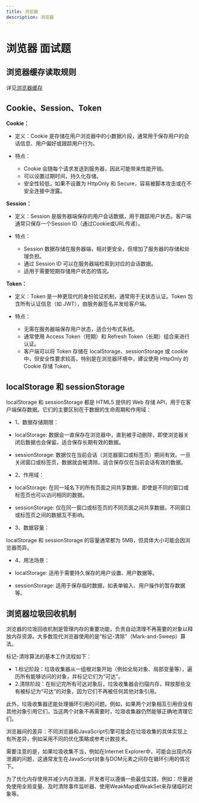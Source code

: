 ```yaml
---
title: 浏览器
description: 浏览器
---
```


# 浏览器 面试题

## 浏览器缓存读取规则

详见[浏览器缓存](../../summary-primary/browser/cache.md)

## Cookie、Session、Token

**Cookie：**

* 定义：Cookie 是存储在用户浏览器中的小数据片段，通常用于保存用户的会话信息、用户偏好或跟踪用户行为。

* 特点：
  * Cookie 会随每个请求发送到服务器，因此可能带来性能开销。
  * 可以设置过期时间，持久化存储。
  * 安全性较低，如果不设置为 HttpOnly 和 Secure，容易被脚本攻击或在不安全连接中泄露。

**Session：**

* 定义：Session 是服务器端保存的用户会话数据，用于跟踪用户状态。客户端通常只保存一个Session ID（通过Cookie或URL传递）。

* 特点：
  * Session 数据存储在服务器端，相对更安全，但增加了服务器的存储和处理负担。
  * 通过 Session ID 可以在服务器端检索到对应的会话数据。
  * 适用于需要短期存储用户状态的情况。

**Token：**

* 定义：Token 是一种更现代的身份验证机制，通常用于无状态认证。Token 包含所有认证信息（如 JWT），由服务器签名并发给客户端。

* 特点：
  * 无需在服务器端保存用户状态，适合分布式系统。
  * 通常使用 Access Token（短期）和 Refresh Token（长期）组合来进行认证。
  * 客户端可以将 Token 存储在 localStorage、sessionStorage 或 cookie 中，但安全性要求较高，特别是在浏览器环境中，建议使用 HttpOnly 的 Cookie 存储 Token。

## localStorage 和 sessionStorage

localStorage 和 sessionStorage 都是 HTML5 提供的 Web 存储 API，用于在客户端保存数据。它们的主要区别在于数据的生命周期和作用域：

* 1、数据存储期限：

* localStorage: 数据会一直保存在浏览器中，直到被手动删除，即使浏览器关闭后数据也会保留。适合保存长期有效的数据。
* sessionStorage: 数据仅在当前会话（浏览器窗口或标签页）期间有效。一旦关闭窗口或标签页，数据就会被清除。适合保存仅在当前会话有效的数据。

* 2、作用域：

* localStorage: 在同一域名下的所有页面之间共享数据，即使是不同的窗口或标签页也可以访问相同的数据。
* sessionStorage: 仅在同一窗口或标签页的不同页面之间共享数据，不同窗口或标签页之间的数据互不影响。

* 3、数据容量：

localStorage 和 sessionStorage 的容量通常都为 5MB，但具体大小可能会因浏览器而异。

* 4、用法场景：

* localStorage: 适用于需要持久保存的用户设置、用户数据等。
* sessionStorage: 适用于保存临时数据，如表单输入、用户操作的暂存数据等。

## 浏览器垃圾回收机制

浏览器的垃圾回收机制是管理内存的重要功能，负责自动清理不再需要的对象以释放内存资源。大多数现代浏览器使用的是“标记-清除”（Mark-and-Sweep）算法。

标记-清除算法的基本工作流程如下：

* 1.标记阶段：垃圾收集器从一组根对象开始（例如全局对象、局部变量等），遍历所有能够访问的对象，并标记它们为“可达”。
* 2.清除阶段：在标记完所有可达对象后，垃圾收集器会扫描内存，释放那些没有被标记为“可达”的对象，因为它们不再被任何其他对象引用。

此外，垃圾收集器还能处理循环引用的问题。例如，如果两个对象相互引用但没有其他对象引用它们，当这两个对象不再需要时，垃圾收集器仍然能够正确地清理它们。

浏览器间的差异：不同浏览器和JavaScript引擎可能会在垃圾收集的具体实现上有所差异，例如采用不同的优化策略或参考计数技术。

需要注意的是，如果垃圾收集不当，例如在Internet Explorer中，可能会出现内存泄漏的问题，这通常发生在JavaScript对象与DOM元素之间存在循环引用的情况下。

为了优化内存使用并减少内存泄漏，开发者可以遵循一些最佳实践，例如：尽量避免使用全局变量、及时清除事件监听器、使用WeakMap或WeakSet来存储临时对象等。
